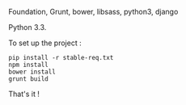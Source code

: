 Foundation, Grunt, bower, libsass, python3, django

Python 3.3.

To set up the project :
```
pip install -r stable-req.txt
npm install
bower install
grunt build
```

That's it !